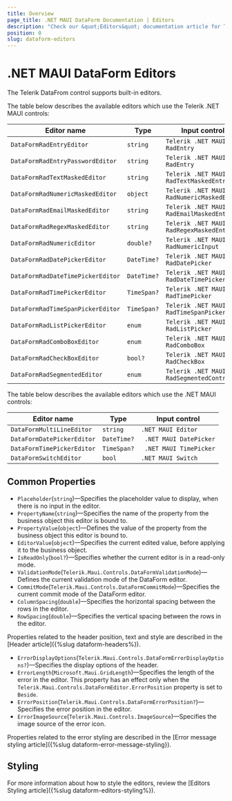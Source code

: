 ```yaml
---
title: Overview
page_title: .NET MAUI DataForm Documentation | Editors
description: "Check our &quot;Editors&quot; documentation article for Telerik DataForm for .NET MAUI control."
position: 0
slug: dataform-editors
---
```


# .NET MAUI DataForm Editors

The Telerik DataFrom control supports built-in editors.

The table below describes the available editors which use the Telerik .NET MAUI controls:

| Editor name 		 | Type | Input control |
|--------------------|------------|-------|
| `DataFormRadEntryEditor` 		 | `string` | `Telerik .NET MAUI RadEntry` |
| `DataFormRadEntryPasswordEditor` 		 | `string` | `Telerik .NET MAUI RadEntry` |
| `DataFormRadTextMaskedEditor` 		 | `string` | `Telerik .NET MAUI RadTextMaskedEntry` |
| `DataFormRadNumericMaskedEditor` 		| `object` | `Telerik .NET MAUI RadNumericMaskedEntry` |
| `DataFormRadEmailMaskedEditor` 		 | `string` | `Telerik .NET MAUI RadEmailMaskedEntry` |
| `DataFormRadRegexMaskedEditor` 		 | `string` | `Telerik .NET MAUI RadRegexMaskedEntry` |
| `DataFormRadNumericEditor` 		 | `double?` | `Telerik .NET MAUI RadNumericInput` |
| `DataFormRadDatePickerEditor`	 | `DateTime?` | `Telerik .NET MAUI RadDatePicker` |
| `DataFormRadDateTimePickerEditor`		| `DateTime?` | `Telerik .NET MAUI RadDateTimePicker` |
| `DataFormRadTimePickerEditor`		| `TimeSpan?` | `Telerik .NET MAUI RadTimePicker` |
| `DataFormRadTimeSpanPickerEditor` 	 | `TimeSpan?` | `Telerik .NET MAUI RadTimeSpanPicker` |
| `DataFormRadListPickerEditor`     | `enum` | `Telerik .NET MAUI RadListPicker` |
| `DataFormRadComboBoxEditor`		 | `enum` | `Telerik .NET MAUI RadComboBox` |
| `DataFormRadCheckBoxEditor`		 | `bool?` | `Telerik .NET MAUI RadCheckBox` |
| `DataFormRadSegmentedEditor`		 | `enum` | `Telerik .NET MAUI RadSegmentedControl` |

The table below describes the available editors which use the .NET MAUI controls:

| Editor name 		 | Type | Input control |
|--------------------|------------|-------|
| `DataFormMultiLineEditor` 		 | `string` | `.NET MAUI Editor` |
| `DataFormDatePickerEditor`	 | `DateTime?` | ` .NET MAUI DatePicker` |
| `DataFormTimePickerEditor`		| `TimeSpan?` | ` .NET MAUI TimePicker` |
| `DataFormSwitchEditor`		 | `bool` | `.NET MAUI Switch` |

## Common Properties

* `Placeholder`(`string`)&mdash;Specifies the placeholder value to display, when there is no input in the editor.
* `PropertyName`(`string`)&mdash;Specifies the name of the property from the business object this editor is bound to.
* `PropertyValue`(`object`)&mdash;Defines the value of the property from the business object this editor is bound to.
* `EditorValue`(`object`)&mdash;Specifies the current edited value, before applying it to the business object.
* `IsReadOnly`(`bool?`)&mdash;Specifies whether the current editor is in a read-only mode.
* `ValidationMode`(`Telerik.Maui.Controls.DataFormValidationMode`)&mdash;Defines the current validation mode of the DataForm editor.
* `CommitMode`(`Telerik.Maui.Controls.DataFormCommitMode`)&mdash;Specifies the current commit mode of the DataForm editor.
* `ColumnSpacing`(`double`)&mdash;Specifies the horizontal spacing between the rows in the editor.
* `RowSpacing`(`double`)&mdash;Specifies the vertical spacing between the rows in the editor.

Properties related to the header position, text and style are described in the [Header article]({%slug dataform-headers%}).

* `ErrorDisplayOptions`(`Telerik.Maui.Controls.DataFormErrorDisplayOptions?`)&mdash;Specifies the display options of the header.
* `ErrorLength`(`Microsoft.Maui.GridLength`)&mdash;Specifies the length of the error in the editor. This property has an effect only when the `Telerik.Maui.Controls.DataFormEditor.ErrorPosition` property is set to `Beside`.
* `ErrorPosition`(`Telerik.Maui.Controls.DataFormErrorPosition?`)&mdash;Specifies the error position in the editor.
* `ErrorImageSource`(`Telerik.Maui.Controls.ImageSource`)&mdash;Specifies the image source of the error icon.

Properties related to the error styling are described in the [Error message styling article]({%slug dataform-error-message-styling}).

## Styling

For more information about how to style the editors, review the [Editors Styling article]({%slug dataform-editors-styling%}).